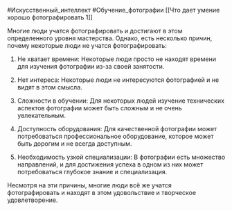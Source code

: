 #Искусственный_интеллект #Обучение_фотографии 
[[Что дает умение хорошо фотографировать 1]]

Многие люди учатся фотографировать и достигают в этом определенного уровня мастерства. Однако, есть несколько причин, почему некоторые люди не учатся фотографировать:

1.  Не хватает времени: Некоторые люди просто не находят времени для изучения фотографии из-за своей занятости.
    
2.  Нет интереса: Некоторые люди не интересуются фотографией и не видят в этом смысла.
    
3.  Сложности в обучении: Для некоторых людей изучение технических аспектов фотографии может быть сложным и не очень увлекательным.
    
4.  Доступность оборудования: Для качественной фотографии может потребоваться профессиональное оборудование, которое может быть дорогим и не всегда доступным.
    
5.  Необходимость узкой специализации: В фотографии есть множество направлений, и для достижения успеха в одном из них может потребоваться глубокое знание и специализация.
    

Несмотря на эти причины, многие люди всё же учатся фотографировать и находят в этом удовольствие и творческое удовлетворение.